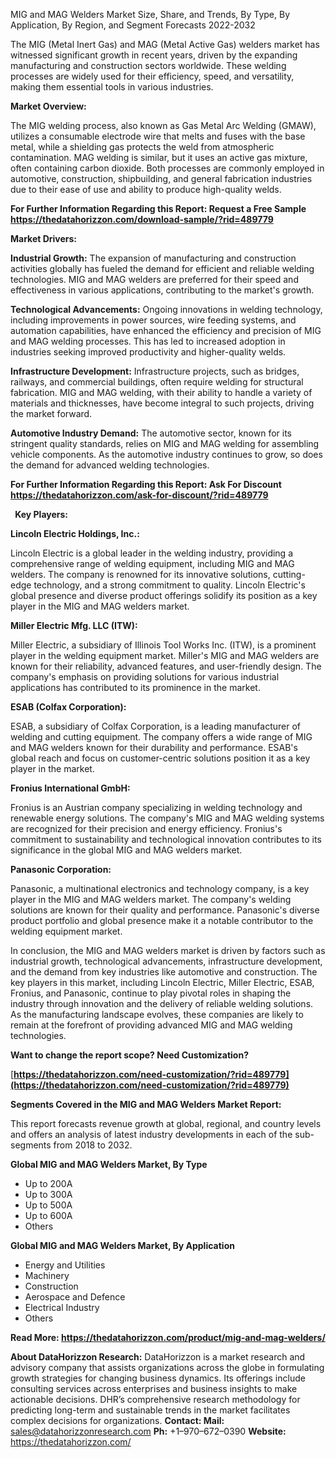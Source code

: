 ﻿MIG and MAG Welders Market Size, Share, and Trends, By Type, By Application, By Region, and Segment Forecasts 2022-2032

The MIG (Metal Inert Gas) and MAG (Metal Active Gas) welders market has witnessed significant growth in recent years, driven by the expanding manufacturing and construction sectors worldwide. These welding processes are widely used for their efficiency, speed, and versatility, making them essential tools in various industries.

**Market Overview:**

The MIG welding process, also known as Gas Metal Arc Welding (GMAW), utilizes a consumable electrode wire that melts and fuses with the base metal, while a shielding gas protects the weld from atmospheric contamination. MAG welding is similar, but it uses an active gas mixture, often containing carbon dioxide. Both processes are commonly employed in automotive, construction, shipbuilding, and general fabrication industries due to their ease of use and ability to produce high-quality welds.

**For Further Information Regarding this Report: Request a Free Sample <https://thedatahorizzon.com/download-sample/?rid=489779>** 

**Market Drivers:**

**Industrial Growth:** The expansion of manufacturing and construction activities globally has fueled the demand for efficient and reliable welding technologies. MIG and MAG welders are preferred for their speed and effectiveness in various applications, contributing to the market's growth.

**Technological Advancements:** Ongoing innovations in welding technology, including improvements in power sources, wire feeding systems, and automation capabilities, have enhanced the efficiency and precision of MIG and MAG welding processes. This has led to increased adoption in industries seeking improved productivity and higher-quality welds.

**Infrastructure Development:** Infrastructure projects, such as bridges, railways, and commercial buildings, often require welding for structural fabrication. MIG and MAG welding, with their ability to handle a variety of materials and thicknesses, have become integral to such projects, driving the market forward.

**Automotive Industry Demand:** The automotive sector, known for its stringent quality standards, relies on MIG and MAG welding for assembling vehicle components. As the automotive industry continues to grow, so does the demand for advanced welding technologies.

**For Further Information Regarding this Report: Ask For Discount <https://thedatahorizzon.com/ask-for-discount/?rid=489779>** 

` `**Key Players:**

**Lincoln Electric Holdings, Inc.:**

Lincoln Electric is a global leader in the welding industry, providing a comprehensive range of welding equipment, including MIG and MAG welders. The company is renowned for its innovative solutions, cutting-edge technology, and a strong commitment to quality. Lincoln Electric's global presence and diverse product offerings solidify its position as a key player in the MIG and MAG welders market.

**Miller Electric Mfg. LLC (ITW):**

Miller Electric, a subsidiary of Illinois Tool Works Inc. (ITW), is a prominent player in the welding equipment market. Miller's MIG and MAG welders are known for their reliability, advanced features, and user-friendly design. The company's emphasis on providing solutions for various industrial applications has contributed to its prominence in the market.

**ESAB (Colfax Corporation):**

ESAB, a subsidiary of Colfax Corporation, is a leading manufacturer of welding and cutting equipment. The company offers a wide range of MIG and MAG welders known for their durability and performance. ESAB's global reach and focus on customer-centric solutions position it as a key player in the market.

**Fronius International GmbH:**

Fronius is an Austrian company specializing in welding technology and renewable energy solutions. The company's MIG and MAG welding systems are recognized for their precision and energy efficiency. Fronius's commitment to sustainability and technological innovation contributes to its significance in the global MIG and MAG welders market.

**Panasonic Corporation:**

Panasonic, a multinational electronics and technology company, is a key player in the MIG and MAG welders market. The company's welding solutions are known for their quality and performance. Panasonic's diverse product portfolio and global presence make it a notable contributor to the welding equipment market.

In conclusion, the MIG and MAG welders market is driven by factors such as industrial growth, technological advancements, infrastructure development, and the demand from key industries like automotive and construction. The key players in this market, including Lincoln Electric, Miller Electric, ESAB, Fronius, and Panasonic, continue to play pivotal roles in shaping the industry through innovation and the delivery of reliable welding solutions. As the manufacturing landscape evolves, these companies are likely to remain at the forefront of providing advanced MIG and MAG welding technologies.

**Want to change the report scope? Need Customization?**

[**https://thedatahorizzon.com/need-customization/?rid=489779](https://thedatahorizzon.com/need-customization/?rid=489779)** 

**Segments Covered in the MIG and MAG Welders Market Report:**

This report forecasts revenue growth at global, regional, and country levels and offers an analysis of latest industry developments in each of the sub-segments from 2018 to 2032.

**Global MIG and MAG Welders Market, By Type**

- Up to 200A
- Up to 300A
- Up to 500A
- Up to 600A
- Others

**Global MIG and MAG Welders Market, By Application**

- Energy and Utilities
- Machinery
- Construction
- Aerospace and Defence
- Electrical Industry
- Others

**Read More: <https://thedatahorizzon.com/product/mig-and-mag-welders/>** 

**About DataHorizzon Research:**DataHorizzon is a market research and advisory company that assists organizations across the globe in formulating growth strategies for changing business dynamics. Its offerings include consulting services across enterprises and business insights to make actionable decisions. DHR’s comprehensive research methodology for predicting long-term and sustainable trends in the market facilitates complex decisions for organizations.**Contact:Mail:** <sales@datahorizzonresearch.com> **Ph:** +1–970–672–0390**Website:** <https://thedatahorizzon.com/> 

